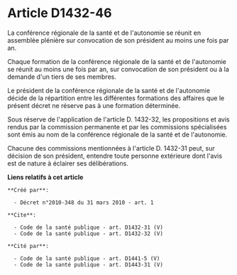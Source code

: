 # Article D1432-46

La conférence régionale de la santé et de l'autonomie se réunit en assemblée plénière sur convocation de son président au
moins une fois par an. 

Chaque formation de la conférence régionale de la santé et de l'autonomie se réunit au moins une fois par an, sur convocation
de son président ou à la demande d'un tiers de ses membres. 

Le président de la conférence régionale de la santé et de l'autonomie décide de la répartition entre les différentes
formations des affaires que le présent décret ne réserve pas à une formation déterminée. 

Sous réserve de l'application de l'article D. 1432-32, les propositions et avis rendus par la commission permanente et par
les commissions spécialisées sont émis au nom de la conférence régionale de la santé et de l'autonomie. 

Chacune des commissions mentionnées à l'article D. 1432-31 peut, sur décision de son président, entendre toute personne
extérieure dont l'avis est de nature à éclairer ses délibérations.

**Liens relatifs à cet article**

	**Créé par**:

	  - Décret n°2010-348 du 31 mars 2010 - art. 1

	**Cite**:

	  - Code de la santé publique - art. D1432-31 (V)
	  - Code de la santé publique - art. D1432-32 (V)

	**Cité par**:

	  - Code de la santé publique - art. D1441-5 (V)
	  - Code de la santé publique - art. D1443-31 (V)
